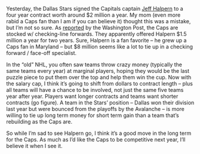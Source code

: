 Yesterday, the Dallas Stars signed the Capitals captain [Jeff
Halpern](http://sports.espn.go.com/nhl/players/profile?statsId=1938) to
a four year contract worth around \$2 million a year. My mom (even more
rabid a Caps fan than I am if you can believe it) thought this was a
mistake, but I’m not so sure. As
[reported](http://www.washingtonpost.com/wp-dyn/content/article/2006/07/05/AR2006070501139.html)
by the Washington Post, the Caps are stocked w/ checking-line forwards.
They apparently offered Halpern \$1.5 million a year for two years.
Sure, Halpern is a fan favorite – he grew up a Caps fan in Maryland –
but \$8 million seems like a lot to tie up in a checking forward /
face-off specialist.

In the “old” NHL, you often saw teams throw crazy money (typically the
same teams every year) at marginal players, hoping they would be the
last puzzle piece to put them over the top and help them win the cup.
Now with the salary cap, I think it’s going to shift from dollars to
contract length – plus all teams will have a chance to be involved, not
just the same five teams year after year. Players want longer contracts
and teams want shorter contracts (go figure). A team in the Stars’
position – Dallas won their division last year but were bounced from the
playoffs by the Avalanche – is more willing to tie up long term money
for short term gain than a team that’s rebuilding as the Caps are.

So while I’m sad to see Halpern go, I think it’s a good move in the long
term for the Caps. As much as I’d like the Caps to be competitive next
year, I’ll believe it when I see it.
